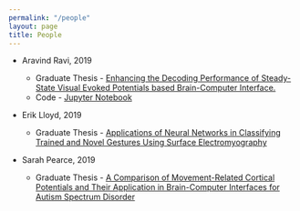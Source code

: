```yaml
---
permalink: "/people"
layout: page
title: People
---
```

- Aravind Ravi, 2019
	- Graduate Thesis - [Enhancing the Decoding Performance of Steady-State Visual Evoked Potentials based Brain-Computer Interface.](https://uwspace.uwaterloo.ca/handle/10012/14881)
	- Code - [Jupyter Notebook](introduction_ssvep.html)

- Erik Lloyd, 2019
	- Graduate Thesis - [Applications of Neural Networks in Classifying Trained and Novel Gestures Using Surface Electromyography](https://uwspace.uwaterloo.ca/handle/10012/15025)

- Sarah Pearce, 2019
	- Graduate Thesis - [A Comparison of Movement-Related Cortical Potentials and Their Application in Brain-Computer Interfaces for Autism Spectrum Disorder](https://uwspace.uwaterloo.ca/handle/10012/14548)